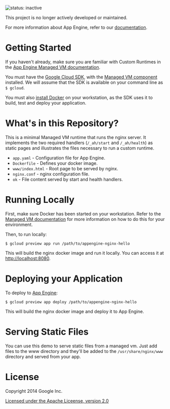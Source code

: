 ![status: inactive](https://img.shields.io/badge/status-inactive-red.svg)

This project is no longer actively developed or maintained.  

For more information about App Engine, refer to our [documentation](https://cloud.google.com/appengine).

Getting Started
===============

If you haven't already, make sure you are familiar with Custom Runtimes in the
[App Engine Managed VM documentation](https://cloud.google.com/appengine/docs/managed-vms/custom-runtimes).

You must have the [Google Cloud SDK](https://cloud.google.com/sdk/), with the [Managed VM component](https://cloud.google.com/appengine/docs/managed-vms/) installed.
We will assume that the SDK is available on your command line as `$ gcloud`.

You must also [install
Docker](https://docs.docker.com/installation/#installation) on your
workstation, as the SDK uses it to build, test and deploy your application.

What's in this Repository?
==========================

This is a minimal Managed VM runtime that runs the nginx server.  It
implements the two required handlers (`/_ah/start` and `/_ah/health`) as
static pages and illustrates the files necessary to run a custom runtime.

+ `app.yaml` - Configuration file for App Engine.
+ `Dockerfile` - Defines your docker image.
+ `www/index.html` - Root page to be served by nginx.
+ `nginx.conf` - nginx configuration file.
+ `ok` - File content served by start and health handlers.

Running Locally
===============

First, make sure Docker has been started on your workstation. Refer to the
[Managed VM documentation](https://cloud.google.com/appengine/docs/java/managed-vms/)
for more information on how to do this for your environment.

Then, to run locally:

  `$ gcloud preview app run /path/to/appengine-nginx-hello`

This will build the nginx docker image and run it locally. You can access it
at [http://localhost:8080](http://localhost:8080).

Deploying your Application
==========================

To deploy to [App Engine](https://cloud.google.com/appengine/):

  `$ gcloud preview app deploy /path/to/appengine-nginx-hello`

This will build the nginx docker image and deploy it to App Engine.

Serving Static Files
====================

You can use this demo to serve static files from a managed vm. Just add files
to the www directory and they'll be added to the `/usr/share/nginx/www`
directory and served from your app.

License
=========

Copyright 2014 Google Inc.

[Licensed under the Apache Liceense, version 2.0](LICENSE)
